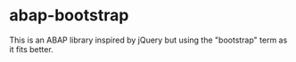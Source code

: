 # abap-bootstrap

This is an ABAP library inspired by jQuery but using the "bootstrap" term as it fits better.